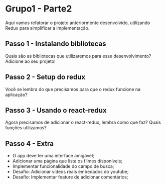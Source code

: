 # Grupo1 - Parte2 #

Aqui vamos refatorar o projeto anteriormente desenvolvido, utilizando Redux para simplificar a implementação.

## Passo 1 - Instalando bibliotecas ##
Quais são as bibliotecas que utilizaremos para esse desenvolvimento? Adicione ao seu projeto!

## Passo 2 - Setup do redux ##
Você se lembra do que precisamos para que o redux funcione na aplicação?

## Passo 3 - Usando o react-redux ##
Agora precisamos de adicionar o react-redux, lembra como que faz? Quais funções utilizamos?

## Passo 4 - Extra ##
- O app deve ter uma interface amigável;
- Adicionar uma página que lista os filmes disponíveis;
- Implementar funcionalidade do campo de busca;
- Desafio: Adicionar vídeos reais embedados do youtube;
- Desafio: Implementar feature de adicionar comentários;